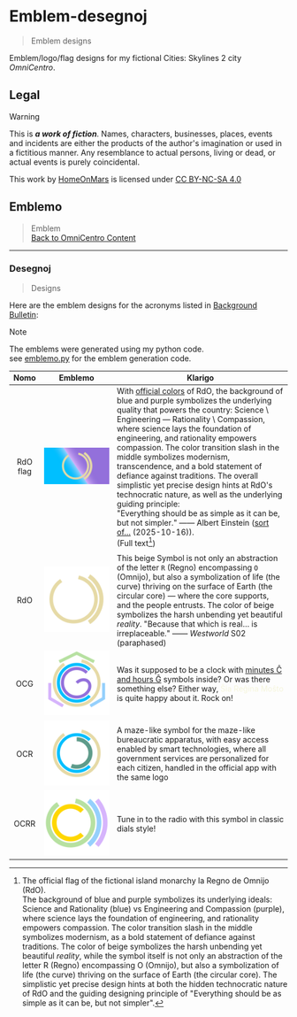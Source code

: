 <!-- -*- coding: utf-8 -*- -->

Emblem-desegnoj
===============================================================================

> Emblem designs

Emblem/logo/flag designs for my fictional Cities: Skylines 2 city *OmniCentro*.

Legal
-------------------------------------------------------------------------------

> [!WARNING]
> This is ***a work of fiction***.
> Names, characters, businesses, places, events and incidents
> are either the products of the author's imagination or used in a fictitious manner.
> Any resemblance to actual persons, living or dead, or actual events is purely coincidental.

<p xmlns:cc="http://creativecommons.org/ns#" >This work by <a rel="cc:attributionURL dct:creator" property="cc:attributionName" href="https://github.com/HomeOnMars">HomeOnMars</a> is licensed under <a href="https://creativecommons.org/licenses/by-nc-sa/4.0/?ref=chooser-v1" target="_blank" rel="license noopener noreferrer" style="display:inline-block;">CC BY-NC-SA 4.0<img style="height:22px!important;margin-left:3px;vertical-align:text-bottom;" src="https://mirrors.creativecommons.org/presskit/icons/cc.svg?ref=chooser-v1" alt=""><img style="height:22px!important;margin-left:3px;vertical-align:text-bottom;" src="https://mirrors.creativecommons.org/presskit/icons/by.svg?ref=chooser-v1" alt=""><img style="height:22px!important;margin-left:3px;vertical-align:text-bottom;" src="https://mirrors.creativecommons.org/presskit/icons/nc.svg?ref=chooser-v1" alt=""><img style="height:22px!important;margin-left:3px;vertical-align:text-bottom;" src="https://mirrors.creativecommons.org/presskit/icons/sa.svg?ref=chooser-v1" alt=""></a></p>

Emblemo
-------------------------------------------------------------------------------

> Emblem
> <br>
> [Back to OmniCentro Content](../OmniCentro.md#teknikaj-specifoj)

-------------------------------------------------------------------------------

### Desegnoj

> Designs

Here are the emblem designs for the acronyms listed in [Background Bulletin](../OmniCentro/Bulteno.md#fonrakonta-bulteno):

> [!NOTE]
> The emblems were generated using my python code.  
> see [emblemo.py](emblemo.py) for the emblem generation code.

| Nomo | Emblemo               | Klarigo |
| :--: | :-------------------: | ------- |
| RdO flag | ![RdOFlago](RdOFlago.svg) | With [official colors](Bulteno.md#fonrakonta-bulteno) of RdO, the background of blue and purple symbolizes the underlying quality that powers the country: Science \\ Engineering — Rationality \\ Compassion, where science lays the foundation of engineering, and rationality empowers compassion. The color transition slash in the middle symbolizes modernism, transcendence, and a bold statement of defiance against traditions. The overall simplistic yet precise design hints at RdO's technocratic nature, as well as the underlying guiding principle:  <br>"Everything should be as simple as it can be, but not simpler." —— Albert Einstein ([sort of…](https://quoteinvestigator.com/2011/05/13/einstein-simple/) (2025-10-16)).  <br>(Full text[^Emblemo-RdOFlago]) |
||||
| RdO  | ![RdO](RdO.svg)   | This beige Symbol is not only an abstraction of the letter `R` (Regno) encompassing `O` (Omnijo), but also a symbolization of life (the curve) thriving on the surface of Earth (the circular core) — where the core supports, and the people entrusts. The color of beige symbolizes the harsh unbending yet beautiful *reality*. "Because that which is real… is irreplaceable." —— *Westworld* S02 (paraphased)  |
| OCG  | ![OCG](OCG.svg)   | Was it supposed to be a clock with [minutes Ĉ and hours Ĝ](../teknikoj/Unuoj.md#tempo) symbols inside? Or was there something else? Either way, <span style="color:Beige">Ŝia Reĝina Moŝto</span> is quite happy about it. Rock on! |
| OCR  | ![OCR](OCR.svg)   | A maze-like symbol for the maze-like bureaucratic apparatus, with easy access enabled by smart technologies, where all government services are personalized for each citizen, handled in the official app with the same logo |
| OCRR | ![OCRR](OCRR.svg) | Tune in to the radio with this symbol in classic dials style! |

[^Emblemo-RdOFlago]: The official flag
  of the fictional island monarchy la Regno de Omnijo (RdO).  
  The background of blue and purple symbolizes its underlying ideals:
  Science and Rationality (blue) vs Engineering and Compassion (purple),
  where science lays the foundation of engineering,
  and rationality empowers compassion.
  The color transition slash in the middle symbolizes modernism,
  as a bold statement of defiance against traditions.
  The color of beige symbolizes the harsh unbending yet beautiful *reality*,
  while the symbol itself is not only an abstraction
  of the letter R (Regno) encompassing O (Omnijo),
  but also a symbolization of life (the curve) thriving
  on the surface of Earth (the circular core).
  The simplistic yet precise design hints
  at both the hidden technocratic nature of RdO
  and the guiding designing principle of
  "Everything should be as simple as it can be, but not simpler".
